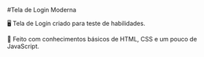 #Tela de Login Moderna

🖥️ Tela de Login criado para teste de habilidades.

🎲 Feito com conhecimentos básicos de HTML, CSS e um pouco de JavaScript.

